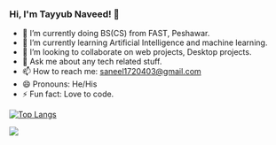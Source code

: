 ### Hi, I'm Tayyub Naveed! 👋

- 🔭 I’m currently doing BS(CS) from FAST, Peshawar.
- 🌱 I’m currently learning Artificial Intelligence and machine learning.
- 👯 I’m looking to collaborate on web projects, Desktop projects.
- 💬 Ask me about any tech related stuff.
- 📫 How to reach me: saneel1720403@gmail.com
- 😄 Pronouns: He/His
- ⚡ Fun fact: Love to code. 


[![Top Langs](https://github-readme-stats.vercel.app/api/top-langs/?username=TayyubNaveed&&text_color=daf7dc&bg_color=151515)](https://github.com/anuraghazra/github-readme-stats)

<img src="https://github-readme-stats.vercel.app/api?username=TayyubNaveed&&show_icons=true&title_color=ffffff&icon_color=bb2acf&text_color=daf7dc&bg_color=151515&align=right">
